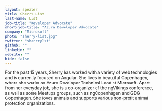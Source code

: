 ```yaml
---
layout: speaker
title: Sherry List
last-name: List
job-title: "Developer Advocate"
short-job-title: "Azure Developer Advocate"
company: "Microsoft"
photo: "sherry-list.jpg"
twitter: "sherrrylst"
github: ""
linkedin: ""
website: ""
hide: false
---
```


For the past 15 years, Sherry has worked with a variety of web technologies and is currently focused on Angular. She lives in beautiful Copenhagen, where she works as Azure Developer Technical Lead at Microsoft. Apart from her everyday job, she is a co-organizer of the ngVikings conference, as well as some Meetups groups, such as ngCopenhagen and GDG Copenhagen. She loves animals and supports various non-profit animal protection organizations.